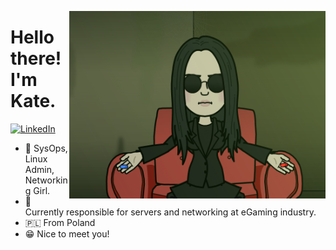 <p align="center">
<img src="https://github.com/Brzozova/Brzozova/blob/master/brzozovmatrix.png" width="410" alt="Me" align="right" />
</p>

# Hello there! I'm Kate.

<p align="left">
<a href="https://www.linkedin.com/in/katarinabrzozowska/">
<img src="https://img.shields.io/badge/-LinkedIn-%233781da" alt="LinkedIn"/></a> 

* 📱 SysOps, Linux Admin, Networking Girl.
* 🚗 Currently responsible for servers and networking at eGaming industry.
* 🇵🇱 From Poland
* 😁 Nice to meet you!
